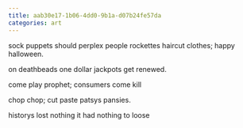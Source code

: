 ```yaml
---
title: aab30e17-1b06-4dd0-9b1a-d07b24fe57da
categories: art
---
```

sock puppets should perplex people
rockettes haircut clothes;
happy halloween.

on deathbeads one
dollar jackpots
get renewed.

come play prophet;
consumers come kill

chop chop; cut paste
patsys pansies.

historys lost nothing
it had nothing to loose
